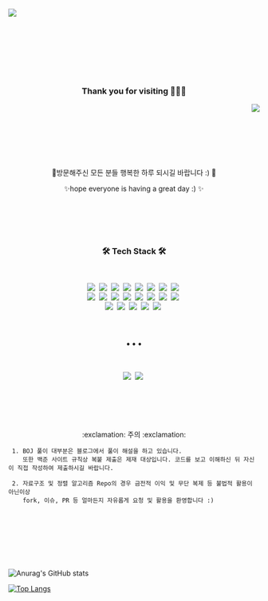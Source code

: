 <br/>

<img src="https://capsule-render.vercel.app/api?type=Slice&color=FFD1B7&height=200&&section=header&text=kdgyun's%20github&fontSize=60&fontColor=666666" align="middle"/>

<br/>
<br/><br/><br/>



<br/><br/><br/>

<h3 align="center"> Thank you for visiting 👋👋👋   </h3>

<a href="https://hits.seeyoufarm.com"><img src="https://hits.seeyoufarm.com/api/count/incr/badge.svg?url=https%3A%2F%2Fgithub.com%2Fkdgyun&count_bg=%23F9DAA3&title_bg=%23FF837D&icon=github.svg&icon_color=%23F5F5F5&title=hits&edge_flat=false" align="right"/></a>

 <br/>
 


<br/><br/>

<br/><br/>
<p align="center">🌱방문해주신 모든 분들 행복한 하루 되시길 바랍니다 :) 🌱</p>
<p align="center">✨hope everyone is having a great day :) ✨</p>

<br/><br/><br/><br/>


<h3 align="center">🛠 Tech Stack 🛠</h3>

<br/>

<p align="center">
  <img src="https://img.shields.io/badge/Java-007396?style=flat-square&logo=Java&logoColor=white"/></a>&nbsp 
  <img src="https://img.shields.io/badge/C-A8B9CC?style=flat-square&logo=C&logoColor=white"/></a>&nbsp 
  <img src="https://img.shields.io/badge/C++-00599C?style=flat-square&logo=C%2B%2B&logoColor=white"/></a>&nbsp 
    <img src="https://img.shields.io/badge/Qt-41CD52?style=flat-square&logo=Qt&logoColor=white"/></a>&nbsp
  <img src="https://img.shields.io/badge/Python-3766AB?style=flat-square&logo=Python&logoColor=white"/></a>&nbsp 
  <img src="https://img.shields.io/badge/Javascript-ffb13b?style=flat-square&logo=javascript&logoColor=white"/></a>&nbsp 
  <img src="https://img.shields.io/badge/css-1572B6?style=flat-square&logo=css3&logoColor=white"/></a>&nbsp
      <img src="https://img.shields.io/badge/R-75AADB?style=flat-square&logo=R&logoColor=white"/></a>&nbsp 
  <br>
  <img src="https://img.shields.io/badge/SpringBoot-6DB33F?style=flat-square&logo=Spring&logoColor=white"/></a>&nbsp 
  <img src="https://img.shields.io/badge/flask-000000?style=flat-square&logo=flask&logoColor=white"/></a>&nbsp 
  <img src="https://img.shields.io/badge/Mysql-E6B91E?style=flat-square&logo=MySql&logoColor=white"/></a>&nbsp 
  <img src="https://img.shields.io/badge/MsSQLr-CC2927?style=flat-square&logo=Microsoft SQL Server&logoColor=white"/></a>&nbsp 
  <img src="https://img.shields.io/badge/maven-C71A36?style=flat-square&logo=Apache-Maven&logoColor=white"/></a>&nbsp
    <img src="https://img.shields.io/badge/Node.js-339933?style=flat-square&logo=Node.js&logoColor=white"/></a>&nbsp
  <img src="https://img.shields.io/badge/aws-333664?style=flat-square&logo=amazon-aws&logoColor=white"/></a>&nbsp 
  <img src="https://img.shields.io/badge/Docker-2496ED?style=flat-square&logo=Docker&logoColor=white"/></a>&nbsp
  <br>
  <img src="https://img.shields.io/badge/Eclipse IDE-2C2255?style=flat-square&logo=Eclipse-IDE&logoColor=white"/></a>&nbsp 
  <img src="https://img.shields.io/badge/PyCharm-000000?style=flat-square&logo=PyCharm&logoColor=white"/></a>&nbsp
    <img src="https://img.shields.io/badge/VSC-007ACC?style=flat-square&logo=Visual Studio Code&logoColor=white"/></a>&nbsp 
    <img src="https://img.shields.io/badge/RStudio-75AADB?style=flat-square&logo=RStudio&logoColor=white"/></a>&nbsp 
    <img src="https://img.shields.io/badge/Android Studio-3DDC84?style=flat-square&logo=Android Studio&logoColor=white"/></a>&nbsp 
</p>


</br>

<h3 align="center">• • •</h3>

</br>

<p align="center">
  <img src="https://img.shields.io/badge/Blogger-FF5722?style=flat-square&logo=Blogger&logoColor=white&link=https://st-lab.tistory.com"/></a>&nbsp 
  <img src="https://img.shields.io/badge/Gmail-EA4335?style=flat-square&logo=Gmail&logoColor=white&link=stlab.strangers@gmail.com"/></a>&nbsp 
</p>

</br></br></br></br>

<p align="center">:exclamation: 주의 :exclamation: </p>

```
 1. BOJ 풀이 대부분은 블로그에서 풀이 해설을 하고 있습니다.
    또한 백준 사이트 규칙상 복붙 제출은 제재 대상입니다. 코드를 보고 이해하신 뒤 자신이 직접 작성하여 제출하시길 바랍니다.
    
 2. 자료구조 및 정렬 알고리즘 Repo의 경우 금전적 이익 및 무단 복제 등 불법적 활용이 아닌이상   
    fork, 이슈, PR 등 얼마든지 자유롭게 요청 및 활용을 환영합니다 :)
```

<br/><br/><br/>





</br></br></br>
![Anurag's GitHub stats](https://github-readme-stats.vercel.app/api?username=kdgyun&count_private=true&show_icons=true&bg_color=f8f8f8&border_color=e4e2e2&icon_color=32BEBE&title_color=FF9E9B&text_color=666666)


<!--
## Repo

<br/>
<a href="https://github.com/kdgyun/Sorting_Algorithm">
  <img align="center" src="https://github-readme-stats.vercel.app/api/pin/?username=kdgyun&repo=Sorting_Algorithm&bg_color=f8f8f8&border_color=e4e2e2&icon_color=32BEBE&title_color=FF9E9B&text_color=666666" />
</a>
<a href="https://github.com/kdgyun/Data_Structure">
  <img align="center" src="https://github-readme-stats.vercel.app/api/pin/?username=kdgyun&repo=Data_Structure&bg_color=f8f8f8&border_color=e4e2e2&icon_color=32BEBE&title_color=FF9E9B&text_color=666666" />
</a>
<a href="https://github.com/kdgyun/Algorithm_Judge">
  <img align="center" src="https://github-readme-stats.vercel.app/api/pin/?username=kdgyun&repo=Algorithm_Judge&bg_color=f8f8f8&border_color=e4e2e2&icon_color=32BEBE&title_color=FF9E9B&text_color=666666" />
</a>
-->


[![Top Langs](https://github-readme-stats.vercel.app/api/top-langs/?username=kdgyun&count_private=true&layout=compact&card_width=450&langs_count=8&bg_color=f8f8f8&border_color=e4e2e2&icon_color=32BEBE&title_color=FF9E9B&text_color=666666)](https://github.com/anuraghazra/github-readme-stats)




<br/><br/><br/><br/><br/><br/><br/><br/>

<!--
**kdgyun/kdgyun** is a ✨ _special_ ✨ repository because its `README.md` (this file) appears on your GitHub profile.

Here are some ideas to get you started:

- 🔭 I’m currently working on ...
- 🌱 I’m currently learning ...
- 👯 I’m looking to collaborate on ...
- 🤔 I’m looking for help with ...
- 💬 Ask me about ...
- 📫 How to reach me: ...
- 😄 Pronouns: ...
- ⚡ Fun fact: ...
-->
